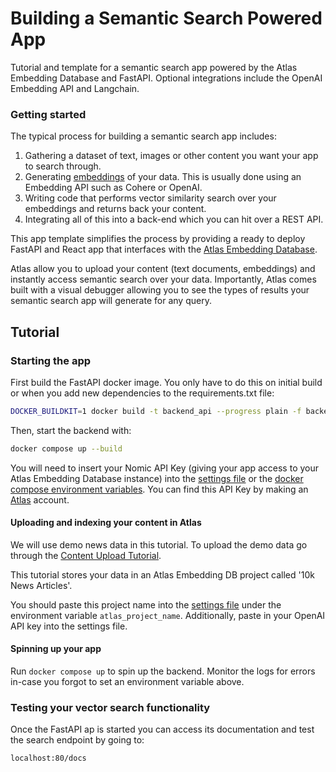 # Building a Semantic Search Powered App
Tutorial and template for a semantic search app powered by the Atlas Embedding Database and FastAPI. 
Optional integrations include the OpenAI Embedding API and Langchain.


### Getting started
The typical process for building a semantic search app includes:
1. Gathering a dataset of text, images or other content you want your app to search through.
2. Generating [embeddings](https://vaclavkosar.com/ml/Embeddings-in-Machine-Learning-Explained) of your data. This is usually done using an Embedding API such as Cohere or OpenAI.
3. Writing code that performs vector similarity search over your embeddings and returns back your content.
4. Integrating all of this into a back-end which you can hit over a REST API.


This app template simplifies the process by providing a ready to deploy FastAPI and React app that interfaces with the [Atlas Embedding Database](https://docs.nomic.ai/how_does_atlas_work.html).

Atlas allow you to upload your content (text documents, embeddings) and instantly access semantic search over your data. Importantly, Atlas comes built with a visual debugger
allowing you to see the types of results your semantic search app will generate for any query.


## Tutorial

### Starting the app

First build the FastAPI docker image. You only have to do this on initial build or when you add new dependencies to the requirements.txt file:
```bash
DOCKER_BUILDKIT=1 docker build -t backend_api --progress plain -f backend/Dockerfile.buildkit .
```

Then, start the backend with:

```bash
docker compose up --build
```

You will need to insert your Nomic API Key (giving your app access to your Atlas Embedding Database instance) into the [settings file](backend/app/api_v1/settings.py) or the [docker compose
environment variables](docker-compose.yaml).
You can find this API Key by making an [Atlas](atlas.nomic.ai/cli-login) account.

#### Uploading and indexing your content in Atlas

We will use demo news data in this tutorial. To upload the demo data go through the [Content Upload Tutorial](tutorial/semantic_search_data_upload.ipynb).

This tutorial stores your data in an Atlas Embedding DB project called '10k News Articles'.

You should paste this project name into the [settings file](backend/app/api_v1/settings.py) under the environment variable `atlas_project_name`. Additionally,
paste in your OpenAI API key into the settings file.


#### Spinning up your app
Run `docker compose up` to spin up the backend. Monitor the logs for errors in-case you forgot to set an environment variable above.


### Testing your vector search functionality

Once the FastAPI ap is started you can access its documentation and test the search endpoint by going to:
```
localhost:80/docs
```

